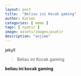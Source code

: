 ```yaml
---
layout: post
title:  "Beliau ini Kocak gaming"
author: Karimi
categories: [ meme ]
tags: [ nyatir ]
image: assets/images/psatir
description: "anjime"
---
```


jekyll

>Beliau ini Kocak gaming

**beliau ini kocak gaming**